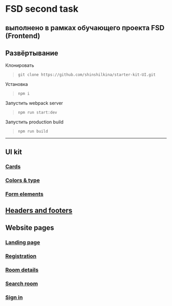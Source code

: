 # FSD second task
выполнено в рамках обучающего проекта FSD (Frontend)
---
## Развёртывание
Клонировать
>```git clone https://github.com/shinshilkina/starter-kit-UI.git```

Установка
>```npm i```

Запустить webpack server
>```npm run start:dev```

Запустить production build
>```npm run build```

---
## UI kit

### [Cards](https://shinshilkina.github.io/starter-kit-UI/cards.html)
### [Colors & type](https://shinshilkina.github.io/starter-kit-UI/colors_type.html)
### [Form elements](https://shinshilkina.github.io/starter-kit-UI/page_elements.html)
 [Headers and footers](https://shinshilkina.github.io/starter-kit-UI/headers&footers.html)
---
## Website pages

### [Landing page](https://shinshilkina.github.io/starter-kit-UI/landing_page.html)
### [Registration](https://shinshilkina.github.io/starter-kit-UI/registration.html)
### [Room details](https://shinshilkina.github.io/starter-kit-UI/room_details.html)
### [Search room](https://shinshilkina.github.io/starter-kit-UI/filter.html)
### [Sign in](https://shinshilkina.github.io/starter-kit-UI/signIn.html)